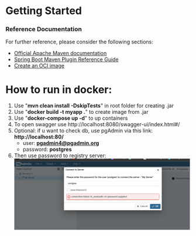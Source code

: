 # Getting Started

### Reference Documentation

For further reference, please consider the following sections:

* [Official Apache Maven documentation](https://maven.apache.org/guides/index.html)
* [Spring Boot Maven Plugin Reference Guide](https://docs.spring.io/spring-boot/docs/3.2.2/maven-plugin/reference/html/)
* [Create an OCI image](https://docs.spring.io/spring-boot/docs/3.2.2/maven-plugin/reference/html/#build-image)


# How to run in docker:

1) Use "**mvn clean install -DskipTests**" in root folder for creating .jar
2) Use "**docker build -t myapp .**" to create image from .jar
3) Use "**docker-compose up -d**" to up containers
4) To open swagger use http://localhost:8080/swagger-ui/index.html#/
5) Optional: if u want to check db, use pgAdmin via this link: **http://localhost:80/**
    - user: **pgadmin4@pgadmin.org**
    - password: **postgres**
6) Then use password to registry server:
![img.png](img.png)
